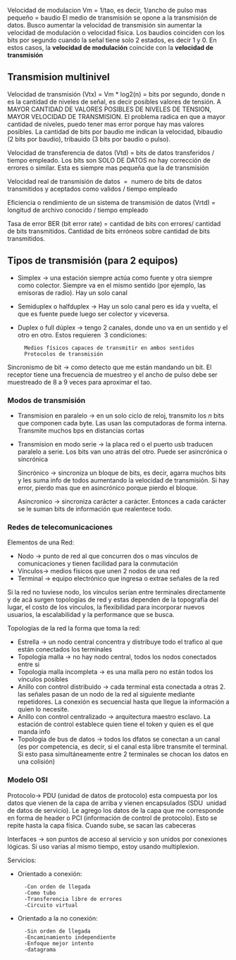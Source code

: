 Velocidad de modulacion Vm = 1/tao, es decir, 1/ancho de pulso mas pequeño = baudio
El medio de transmisión se opone a la transmisión de datos. Busco aumentar la velocidad de transmisión sin aumentar la velocidad de modulación o velocidad física.
Los baudios coinciden con los bits por segundo cuando la señal tiene solo 2 estados, es decir 1 y 0. En estos casos, la **velocidad de modulación** coincide con la **velocidad de transmisión**

## Transmision multinivel

Velocidad de transmisión (Vtx) = Vm * log2(n) = bits por segundo, donde n es la cantidad de niveles de señal, es decir posibles valores de tensión. A MAYOR CANTIDAD DE VALORES POSIBLES DE NIVELES DE TENSION, MAYOR VELOCIDAD DE TRANSMISION. El problema radica en que a mayor cantidad de niveles, puedo tener mas error porque hay mas valores posibles. La cantidad de bits por baudio me indican la velocidad, bibaudio (2 bits por baudio), tribauido (3 bits por baudio o pulso).

Velocidad de transferencia de datos (Vtd) = bits de datos transferidos / tiempo empleado. Los bits son SOLO DE DATOS no hay corrección de errores o similar. Esta es siempre mas pequeña que la de transmisión

Velocidad real de transmisión de datos  =  numero de bits de datos transmitidos y aceptados como validos / tiempo empleado

Eficiencia o rendimiento de un sistema de transmisión de datos (Vrtd) = longitud de archivo conocido / tiempo empleado

Tasa de error BER (bit error rate) = cantidad de bits con errores/ cantidad de bits transmitidos. Cantidad de bits erróneos sobre cantidad de bits transmitidos.

## Tipos de transmisión (para 2 equipos)

- Simplex -> una estación siempre actúa como fuente y otra siempre como colector. Siempre va en el mismo sentido (por ejemplo, las emisoras de radio). Hay un solo canal
- Semiduplex o halfduplex -> Hay un solo canal pero es ida y vuelta, el que es fuente puede luego ser colector y viceversa.
- Duplex o full dúplex -> tengo 2 canales, donde uno va en un sentido y el otro en otro. Estos requieren  3 condiciones:

		Medios físicos capaces de transmitir en ambos sentidos
		Protocolos de transmisión

Sincronismo de bit -> como detecto que me están mandando un bit. El receptor tiene una frecuencia de muestreo y el ancho de pulso debe ser muestreado de 8 a 9 veces para aproximar el tao.

### Modos de transmisión

- Transmision en paralelo -> en un solo ciclo de reloj, transmito los _n_ bits que componen cada byte. Las usan las computadoras de forma interna. Transmite muchos bps en distancias cortas

- Transmision en modo serie -> la placa red o el puerto usb traducen paralelo a serie. Los bits van uno atrás del otro. Puede ser asincrónica o sincrónica

	Sincrónico -> sincroniza un bloque de bits, es decir, agarra muchos bits y les suma info de todos aumentando la velocidad de transmisión. Si hay error, pierdo mas que en asincrónico porque pierdo el bloque.



	Asincronico -> sincroniza carácter a carácter. Entonces a cada carácter se le suman bits de información que realentece todo.

### Redes de telecomunicaciones

Elementos de una Red:

- Nodo -> punto de red al que concurren dos o mas vínculos de comunicaciones y tienen facilidad para la conmutación
- Vínculos-> medios físicos que unen 2 nodos de una red
- Terminal -> equipo electrónico que ingresa o extrae señales de la red

Si la red no tuviese nodo, los vínculos serían entre terminales directamente y de acá surgen topologías de red y estas dependen de la topografía del lugar, el costo de los vínculos, la flexibilidad para incorporar nuevos usuarios, la escalabilidad y la performance que se busca.

Topologías de la red la forma que toma la red:

- Estrella -> un nodo central concentra y distribuye todo el trafico al que están conectados los terminales
- Topologia malla -> no hay nodo central, todos los nodos conectados entre si  
- Topologia malla incompleta -> es una malla pero no están todos los vínculos posibles
- Anillo con control distribuido -> cada terminal esta conectada a otras 2. las señales pasan de un nodo de la red al siguiente mediante repetidores. La conexión es secuencial hasta que llegue la información a quien lo necesite.
- Anillo con control centralizado -> arquitectura maestro esclavo. La estación de control establece quien tiene el token y quien es el que manda info
- Topologia de bus de datos -> todos los dfatos se conectan a un canal (es por competencia, es decir, si el canal esta libre transmite el terminal. Si esto pasa simultáneamente entre 2 terminales se chocan los datos en una colisión)

### Modelo OSI 

Protocolo-> PDU (unidad de datos de protocolo) esta compuesta por los datos que vienen de la capa de arriba y vienen encapsulados (SDU  unidad de datos de servicio). Le agrego los datos de la capa que me corresponde en forma de header o PCI (información de control de protocolo). Esto se repite hasta la capa física. Cuando sube, se sacan las cabeceras

Interfaces -> son puntos de acceso al servicio y son unidos por conexiones lógicas. Si uso varias al mismo tiempo, estoy usando multiplexion.

Servicios:

- Orientado a conexión:

		-Con orden de llegada
		-Como tubo
		-Transferencia libre de errores
		-Circuito virtual

- Orientado a la no conexión:

		-Sin orden de llegada
		-Encaminamiento independiente
		-Enfoque mejor intento
		-datagrama